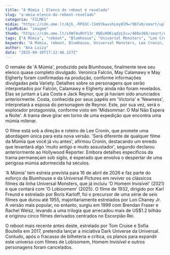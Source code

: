 ```yaml
---
title: "A Múmia | Elenco do reboot é revelado"
slug: "a-mmia-elenco-do-reboot-revelado"
categoria: "FILMES"
midia: "https://cdn.ome.lt/Ajh_-RPGSC-lSm5YkwvshLmy8lM=/987x0/smart/uploads/conteudo/fotos/OMELETE_CAPA_-_2025-04-10T133227.071.png"
tipoMidia: "imagem"
thumb: "https://cdn.ome.lt/sXW74u0hY13r_0QEvHOKiqdzL5c=/480x360/smart/extras/conteudos/omelete_THUMB_-_2025-04-10T133209.155.png"
tags: ["A Múmia", "reboot", "Blumhouse", "Universal Monsters", "Lee Cronin", "elenco revelado", "filme de terror", "expedição arqueológica"]
keywords: "A Múmia, reboot, Blumhouse, Universal Monsters, Lee Cronin, elenco revelado, filme de terror, expedição arqueológica"
author: "Ana Luiza"
data: "2025-04-10T17:12:46.327Z"
---
```


O remake de 'A Múmia', produzido pela Blumhouse, finalmente teve seu elenco quase completo divulgado. Veronica Falcón, May Calamawy e May Elgherty foram confirmadas na produção, conforme informações divulgadas pela Variety. Detalhes sobre os personagens que serão interpretados por Falcón, Calamawy e Elgherty ainda não foram revelados. Elas se juntam a Laia Costa e Jack Reynor, que já haviam sido anunciados anteriormente. Costa, conhecida por seus papéis em 'Victoria' e 'Newness', interpretará a esposa do personagem de Reynor. Este, por sua vez, será o explorador protagonista, conforme visto em 'Midsommar: O Mal Não Espera a Noite'. A trama deve girar em torno de uma expedição que encontra uma múmia milenar.

O filme está sob a direção e roteiro de Lee Cronin, que promete uma abordagem única para esta nova versão. 'Será diferente de qualquer filme da Múmia que você já viu antes', afirmou Cronin, destacando um enredo que levantará algo 'muito antigo e muito assustador', segundo declarou anteriormente ao Hollywood Reporter. Embora detalhes específicos da trama permaneçam sob sigilo, é esperado que envolva o despertar de uma perigosa múmia adormecida há séculos.

'A Múmia' tem estreia prevista para 16 de abril de 2026 e faz parte do esforço da Blumhouse e da Universal Pictures em reviver os clássicos filmes da linha Universal Monsters, que já incluiu 'O Homem Invisível' (2021) e que contará com 'O Lobisomem' (2025). O filme de 1932, dirigido por Karl Freund e estrelado por Boris Karloff, foi o precursor de uma série de seis filmes que durou até 1955, majoritariamente estrelados por Lon Chaney Jr. A versão mais popular, no entanto, surgiu em 1999 com Brendan Fraser e Rachel Weisz, levando a uma trilogia que arrecadou mais de US$1.2 bilhão e originou cinco filmes derivados centrados no Escorpião Rei.

O reboot mais recente antes deste, estrelado por Tom Cruise e Sofia Boutella em 2017, pretendia lançar a iniciativa Dark Universe da Universal. Contudo, após o fracasso de bilheteria e crítica, os planos para expandir este universo com filmes de Lobisomem, Homem Invisível e outros personagens foram cancelados.